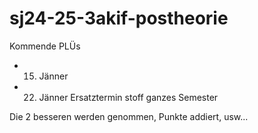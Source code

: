 # sj24-25-3akif-postheorie

Kommende PLÜs

- 15. Jänner
- 22. Jänner Ersatztermin stoff ganzes Semester

Die 2 besseren werden genommen, Punkte addiert, usw...
